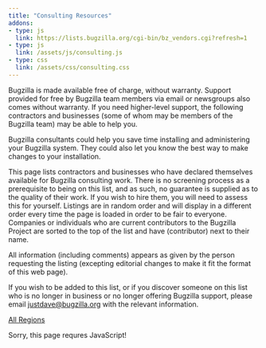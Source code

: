 ```yaml
---
title: "Consulting Resources"
addons:
- type: js
  link: https://lists.bugzilla.org/cgi-bin/bz_vendors.cgi?refresh=1
- type: js
  link: /assets/js/consulting.js
- type: css
  link: /assets/css/consulting.css
---
```


Bugzilla is made available free of charge, without warranty. Support
provided for free by Bugzilla team members via email or newsgroups also
comes without warranty. If you need higher-level support, the following
contractors and businesses (some of whom may be members of the Bugzilla
team) may be able to help you.

Bugzilla consultants could help you save time installing and
administering your Bugzilla system. They could also let you know the
best way to make changes to your installation.

This page lists contractors and businesses who have declared themselves
available for Bugzilla consulting work. There is no screening process as
a prerequisite to being on this list, and as such, no guarantee is
supplied as to the quality of their work. If you wish to hire them, you
will need to assess this for yourself. Listings are in random order and
will display in a different order every time the page is loaded in order
to be fair to everyone. Companies or individuals who are current
contributors to the Bugzilla Project are sorted to the top of the list
and have <span class="bugzilla_contributor">(contributor)</span> next to
their name.

All information (including comments) appears as given by the person
requesting the listing (excepting editorial changes to make it fit the
format of this web page).

If you wish to be added to this list, or if you discover someone on this
list who is no longer in business or no longer offering Bugzilla
support, please email <justdave@bugzilla.org> with the relevant
information.

<div id="regions"><a id="Region" class="button primary" href="#">All Regions</a></div>

<ul id="vendor_list"></ul>
<noscript>Sorry, this page requres JavaScript!</noscript>

